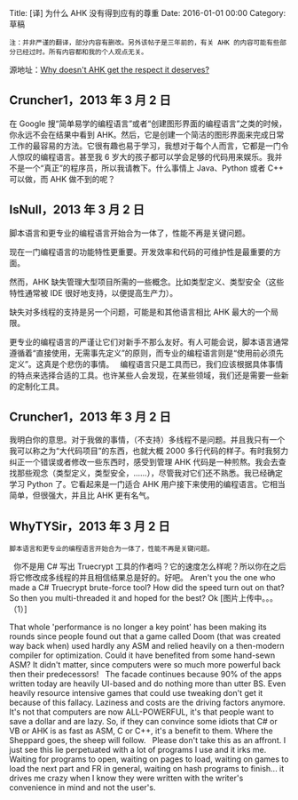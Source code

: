 Title: [译]  为什么 AHK 没有得到应有的尊重
Date: 2016-01-01 00:00
Category: 草稿

```
注：并非严谨的翻译，部分内容有删改。另外该帖子是三年前的，有关 AHK 的内容可能有些部分已经过时。所有内容都和我的个人观点无关。
```

源地址：[Why doesn't AHK get the respect it deserves? ](https://autohotkey.com/board/topic/90892-why-doesnt-ahk-get-the-respect-it-deserves/)

## Cruncher1，2013 年 3 月 2 日

在 Google 搜“简单易学的编程语言”或者“创建图形界面的编程语言”之类的时候，你永远不会在结果中看到 AHK。然后，它是创建一个简洁的图形界面来完成日常工作的最容易的方法。它很有趣也易于学习，我想对于每个人而言，它都是一门令人惊叹的编程语言。甚至我 6 岁大的孩子都可以学会足够的代码用来娱乐。我并不是一个“真正”的程序员，所以我请教下。什么事情上 Java、Python 或者 C++ 可以做，而 AHK 做不到的呢？

## IsNull，2013 年 3 月 2 日

脚本语言和更专业的编程语言开始合为一体了，性能不再是关键问题。

现在一门编程语言的功能特性更重要。开发效率和代码的可维护性是最重要的方面。

然而，AHK 缺失管理大型项目所需的一些概念。比如类型定义、类型安全（这些特性通常被 IDE 很好地支持，以便提高生产力）。

缺失对多线程的支持是另一个问题，可能是和其他语言相比 AHK 最大的一个局限。

更专业的编程语言的严谨让它们对新手不那么友好。有人可能会说，脚本语言通常遵循着“直接使用，无需事先定义”的原则，而专业的编程语言则是“使用前必须先定义”。这真是个悲伤的事情。
 
编程语言只是工具而已，我们应该根据具体事情的特点来选择合适的工具。也许某些人会发现，在某些领域，我们还是需要一些新的定制化工具。

## Cruncher1，2013 年 3 月 2 日

我明白你的意思。对于我做的事情，（不支持）多线程不是问题。并且我只有一个我可以称之为“大代码项目”的东西，也就大概 2000 多行代码的样子。有时我努力纠正一个错误或者修改一些东西时，感受到管理 AHK 代码是一种煎熬。我会去查找那些观念（类型定义，类型安全，……），尽管我对它们还不熟悉。我已经确定学习 Python 了。它看起来是一门适合 AHK 用户接下来使用的编程语言。它相当简单，但很强大，并且比 AHK 更有名气。

## WhyTYSir，2013 年 3 月 2 日

```
脚本语言和更专业的编程语言开始合为一体了，性能不再是关键问题。
```
 
你不是用 C# 写出 Truecrypt 工具的作者吗？它的速度怎么样呢？所以你在之后将它修改成多线程的并且相信结果总是好的。好吧。
Aren't you the one who made a C# Truecrypt brute-force tool? How did the speed turn out on that? So then you multi-threaded it and hoped for the best? Ok [图片上传中。。。（1）]
 

That whole 'performance is no longer a key point' has been making its rounds since people found out that a game called Doom (that was created way back when) used hardly any ASM and relied heavily on a then-modern compiler for optimization. Could it have benefited from some hand-sewn ASM? It didn't matter, since computers were so much more powerful back then their predecessors!
 
The facade continues because 90% of the apps written today are heavily UI-based and do nothing more than utter BS. Even heavily resource intensive games that could use tweaking don't get it because of this fallacy. Laziness and costs are the driving factors anymore. It's not that computers are now ALL-POWERFUL, it's that people want to save a dollar and are lazy. So, if they can convince some idiots that C# or VB or AHK is as fast as ASM, C or C++, it's a benefit to them. Where the Sheppard goes, the sheep will follow.
 
Please don't take this as an affront. I just see this lie perpetuated with a lot of programs I use and it irks me. Waiting for programs to open, waiting on pages to load, waiting on games to load the next part and FR in general, waiting on hash programs to finish... it drives me crazy when I know they were written with the writer's convenience in mind and not the user's.
